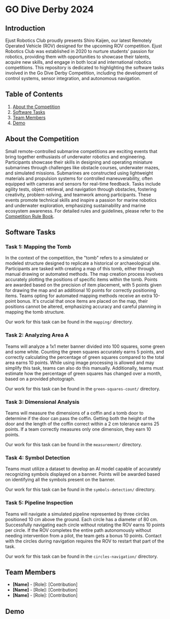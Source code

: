 # GO Dive Derby 2024

## Introduction
Ejust Robotics Club proudly presents Shiro Kaijen, our latest Remotely Operated Vehicle (ROV) designed for the upcoming ROV competition. Ejust Robotics Club was established in 2020 to nurture students' passion for robotics, providing them with opportunities to showcase their talents, acquire new skills, and engage in both local and international robotics competitions. This repository is dedicated to highlighting the software tasks involved in the Go Dive Derby Competition, including the development of control systems, sensor integration, and autonomous navigation.

## Table of Contents
1. [About the Competition](#about-the-competition)
1. [Software Tasks](#software-tasks) 
1. [Team Members](#team-members)
1. [Demo](#demo)


## About the Competition
Small remote-controlled submarine competitions are exciting events that bring together enthusiasts of underwater robotics and engineering. Participants showcase their skills in designing and operating miniature submarines through challenges like obstacle courses, underwater mazes, and simulated missions. Submarines are constructed using lightweight materials and propulsion systems for controlled maneuverability, often equipped with cameras and sensors for real-time feedback. Tasks include agility tests, object retrieval, and navigation through obstacles, fostering creativity, problem-solving, and teamwork among participants. These events promote technical skills and inspire a passion for marine robotics and underwater exploration, emphasizing sustainability and marine ecosystem awareness.
For detailed rules and guidelines, please refer to the [Competition Rule Book](https://drive.google.com/file/d/1jpSVa2LGZGNbB3ZjQbqmj3Nvcj06yKWg/view?usp=sharing).


## Software Tasks

### Task 1: Mapping the Tomb
In the context of the competition, the "tomb" refers to a simulated or modeled structure designed to replicate a historical or archaeological site. Participants are tasked with creating a map of this tomb, either through manual drawing or automated methods. The map creation process involves accurately plotting the positions of specific items within the tomb. Points are awarded based on the precision of item placement, with 5 points given for drawing the map and an additional 10 points for correctly positioning items. Teams opting for automated mapping methods receive an extra 10-point bonus. It's crucial that once items are placed on the map, their positions cannot be altered, emphasizing accuracy and careful planning in mapping the tomb structure.

Our work for this task can be found in the `mapping/` directory.

### Task 2: Analyzing Area A
Teams will analyze a 1x1 meter banner divided into 100 squares, some green and some white. Counting the green squares accurately earns 5 points, and correctly calculating the percentage of green squares compared to the total area earns 10 points. While using image processing is allowed and may simplify this task, teams can also do this manually. Additionally, teams must estimate how the percentage of green squares has changed over a month, based on a provided photograph.

Our work for this task can be found in the `green-squares-count/` directory.


### Task 3: Dimensional Analysis
Teams will measure the dimensions of a coffin and a tomb door to determine if the door can pass the coffin. Getting both the height of the door and the length of the coffin correct within a 2 cm tolerance earns 25 points. If a team correctly measures only one dimension, they earn 10 points. 

Our work for this task can be found in the `measurement/` directory.

### Task 4: Symbol Detection
Teams must utilize a dataset to develop an AI model capable of accurately recognizing symbols displayed on a banner. Points will be awarded based on identifying all the symbols present on the banner.

Our work for this task can be found in the `symbols-detection/` directory.


### Task 5: Pipeline Inspection
Teams will navigate a simulated pipeline represented by three circles positioned 10 cm above the ground. Each circle has a diameter of 80 cm. Successfully navigating each circle without rotating the ROV earns 10 points per circle. If the ROV completes the entire path autonomously without needing intervention from a pilot, the team gets a bonus 10 points. Contact with the circles during navigation requires the ROV to restart that part of the task.

Our work for this task can be found in the `circles-navigation/` directory.


## Team Members
- **[Name]** - [Role]: [Contribution]
- **[Name]** - [Role]: [Contribution]
- **[Name]** - [Role]: [Contribution]


## Demo
